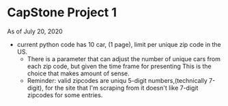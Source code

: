 # CapStone Project 1
As of July 20, 2020
- current python code has 10 car, (1 page), limit per unique zip code in the US.
  + There is a parameter that can adjust the number of unique cars from each zip code,
       but given the time frame for presenting This is the choice that makes amount of sense.
  + Reminder: valid zipcodes are uniqu 5-digit numbers,(technically 7-digit), for the site that 
       I'm scraping from it doesn't like 7-digit zipcodes for some entries.
  
      
